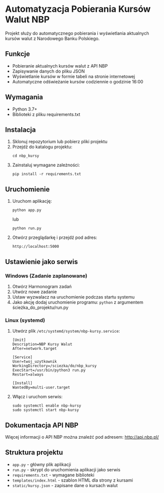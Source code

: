 # Automatyzacja Pobierania Kursów Walut NBP

Projekt służy do automatycznego pobierania i wyświetlania aktualnych kursów walut z Narodowego Banku Polskiego.

## Funkcje

- Pobieranie aktualnych kursów walut z API NBP
- Zapisywanie danych do pliku JSON
- Wyświetlanie kursów w formie tabeli na stronie internetowej
- Automatyczne odświeżanie kursów codziennie o godzinie 16:00

## Wymagania

- Python 3.7+
- Biblioteki z pliku requirements.txt

## Instalacja

1. Sklonuj repozytorium lub pobierz pliki projektu
2. Przejdź do katalogu projektu:
   ```
   cd nbp_kursy
   ```
3. Zainstaluj wymagane zależności:
   ```
   pip install -r requirements.txt
   ```

## Uruchomienie

1. Uruchom aplikację:
   ```
   python app.py
   ```
   lub
   ```
   python run.py
   ```

2. Otwórz przeglądarkę i przejdź pod adres:
   ```
   http://localhost:5000
   ```

## Ustawienie jako serwis

### Windows (Zadanie zaplanowane)

1. Otwórz Harmonogram zadań
2. Utwórz nowe zadanie
3. Ustaw wyzwalacz na uruchomienie podczas startu systemu
4. Jako akcję dodaj uruchomienie programu: `python` z argumentem ścieżka_do_projektu/run.py

### Linux (systemd)

1. Utwórz plik `/etc/systemd/system/nbp-kursy.service`:
   ```
   [Unit]
   Description=NBP Kursy Walut
   After=network.target

   [Service]
   User=twoj_uzytkownik
   WorkingDirectory=/sciezka/do/nbp_kursy
   ExecStart=/usr/bin/python3 run.py
   Restart=always

   [Install]
   WantedBy=multi-user.target
   ```

2. Włącz i uruchom serwis:
   ```
   sudo systemctl enable nbp-kursy
   sudo systemctl start nbp-kursy
   ```

## Dokumentacja API NBP

Więcej informacji o API NBP można znaleźć pod adresem:
http://api.nbp.pl/

## Struktura projektu

- `app.py` - główny plik aplikacji
- `run.py` - skrypt do uruchomienia aplikacji jako serwis
- `requirements.txt` - wymagane biblioteki
- `templates/index.html` - szablon HTML dla strony z kursami
- `static/kursy.json` - zapisane dane o kursach walut 